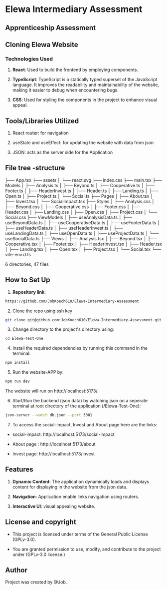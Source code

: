 # Elewa Intermediary Assessment

## Apprenticeship Assessment

## Cloning Elewa Website

### Technologies Used

1. **React**: Used to build the frontend by employing components.

2. **TypeScript**: TypeScript is a statically typed superset of the JavaScript language. It improves the readability and maintainability of the website, making it easier to debug when encountering bugs.

3. **CSS**: Used for styling the components in the project to enhance visual appeal.

## Tools/Libraries Utilized

1. React router: for navigation

2. useState and useEffect: for updating the website with data from json

3. JSON: acts as the server side for the Application


## File tree -structure

├── App.tsx
├── assets
│   └── react.svg
├── index.css
├── main.tsx
├── Models
│   ├── Analysis.ts
│   ├── Beyond.ts
│   ├── Cooperative.ts
│   ├── Footer.ts
│   ├── HeaderInvest.ts
│   ├── Header.ts
│   ├── Landing.ts
│   ├── Open.ts
│   ├── Project.ts
│   └── Social.ts
├── Pages
│   ├── About.tsx
│   ├── Invest.tsx
│   └── SocialImpact.tsx
├── Styles
│   ├── Analysis.css
│   ├── Beyond.css
│   ├── Cooperative.css
│   ├── Footer.css
│   ├── Header.css
│   ├── Landing.css
│   ├── Open.css
│   ├── Project.css
│   └── Social.css
├── ViewModels
│   ├── useAnalysisData.ts
│   ├── useBeyondData.ts
│   ├── useCooperativeData.ts
│   ├── useFooterData.ts
│   ├── useHeaderData.ts
│   ├── useHeaderInvest.ts
│   ├── useLandingData.ts
│   ├── useOpenData.ts
│   ├── useProjectData.ts
│   └── useSocialData.ts
├── Views
│   ├── Analysis.tsx
│   ├── Beyond.tsx
│   ├── Cooperative.tsx
│   ├── Footer.tsx
│   ├── HeaderInvest.tsx
│   ├── Header.tsx
│   ├── Landing.tsx
│   ├── Open.tsx
│   ├── Project.tsx
│   └── Social.tsx
└── vite-env.d.ts

6 directories, 47 files

## How to Set Up

1. **Repository link**:
```sh
https://github.com/JobKoech610/Elewa-Intermediary-Assessment
```

2. Clone the repo using ssh key

```sh
git clone git@github.com:JobKoech610/Elewa-Intermediary-Assessment.git
```

3. Change directory to the project's directory using:

```sh
cd Elewa-Test-One
```

4. Install the required dependencies by running this command in the terminal:

```sh
npm install
```

5. Run the website-APP by:

```sh
npm run dev
```
The website will  run on http://localhost:5173/.

6. Start/Run the backend (json data) by watching json on a seperate terminal at root directory of the application (/Elewa-Test-One):

```sh
json-server --watch db.json --port 3001
```

7. To access the social-impact, Invest and About page here are the links: 

- social-impact: http://localhost:5173/social-impact

- About page : http://localhost:5173/about

- Invest page: http://localhost:5173/invest


## Features


1. **Dynamic Content**: The application dynamically loads and displays content for displaying in the website from the json data.

2. **Navigation**: Application enable links navigation using routers.

3. **Interactive UI**: visual appealing website.



## License and copyright

- This project is licensed under terms of the General Public License (GPLv-3.0).

- You are granted permission to use, modify, and contribute to the project under (GPLv-3.0 license.) 

## Author

Project was created by @Job.




